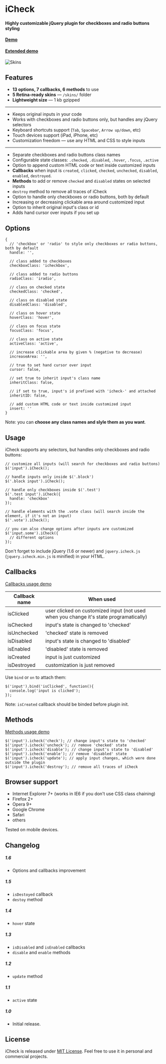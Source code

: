 # iCheck

#### Highly customizable jQuery plugin for checkboxes and radio buttons styling
#### [Demo](http://damirfoy.com/projects/icheck/)
#### [Extended demo](http://damirfoy.com/projects/icheck/#extended)

![Skins](http://damirfoy.com/projects/icheck/example.png)

## Features
* **13 options, 7 callbacks, 6 methods** to use
* **5 Retina-ready skins** — `/skins/` folder
* **Lightweight size** — 1 kb gzipped

---

* Keeps original inputs in your code
* Works with checkboxes and radio buttons only, but handles any jQuery selectors
* Keyboard shortcuts support (`Tab`, `Spacebar`, `Arrow up/down`, etc)
* Touch devices support (iPad, iPhone, etc)
* Customization freedom &mdash; use any HTML and CSS to style inputs

---

* Separate checkboxes and radio buttons class names
* Configurable state classes: `.checked`, `.disabled`, `.hover`, `.focus`, `.active`
* Option to append custom HTML code or text inside customized inputs
* **Callbacks** when input is `created`, `clicked`, `checked`, `unchecked`, `disabled`, `enabled`, `destroyed`.
* **Methods** to add or remove `checked` and `disabled` states on selected inputs
* `destroy` method to remove all traces of iCheck
* Option to handle only checkboxes or radio buttons, both by default
* Increasing or decreasing clickable area around customized input
* Option to inherit original input's class or id
* Adds hand cursor over inputs if you set up

## Options
    {
      // 'checkbox' or 'radio' to style only checkboxes or radio buttons, both by default
      handle: '',

      // class added to checkboxes
      checkboxClass: 'icheckbox',

      // class added to radio buttons
      radioClass: 'iradio',

      // class on checked state
      checkedClass: 'checked',

      // class on disabled state
      disabledClass: 'disabled',

      // class on hover state
      hoverClass: 'hover',

      // class on focus state
      focusClass: 'focus',

      // class on active state
      activeClass: 'active',

      // increase clickable area by given % (negative to decrease)
      increaseArea: '',

      // true to set hand cursor over input
      cursor: false,

      // set true to inherit input's class name
      inheritClass: false,

      // if set to true, input's id prefixed with 'icheck-' and attached
      inheritID: false,

      // add custom HTML code or text inside customized input
      insert: ''
    }

Note: you can **choose any class names and slyle them as you want**.

## Usage
iCheck supports any selectors, but handles only checkboxes and radio buttons:

    // customize all inputs (will search for checkboxes and radio buttons)
    $('input').iCheck();

    // handle inputs only inside $('.block')
    $('.block input').iCheck();

    // handle only checkboxes inside $('.test')
    $('.test input').iCheck({
      handle: 'checkbox'
    });

    // handle elements with the .vote class (will search inside the element, if it's not an input)
    $('.vote').iCheck();

    // you can also change options after inputs are customized
    $('input.some').iCheck({
      // different options
    });

Don't forget to include jQuery (1.6 or newer) and `jquery.icheck.js` (`jquery.icheck.min.js` is minified) in your HTML.

## Callbacks
[Callbacks usage demo](http://damirfoy.com/projects/icheck/#extended)

<table>
  <thead>
    <tr>
      <th>Callback name</th>
      <th>When used</th>
    </tr>
  </thead>
  <tbody>
    <tr>
      <td>isClicked</td>
      <td>user clicked on customized input (not used when you change it's state programatically)</td>
    </tr>
    <tr>
      <td>isChecked</td>
      <td>input's state is changed to 'checked'</td>
    </tr>
    <tr>
      <td>isUnchecked</td>
      <td>'checked' state is removed</td>
    </tr>
    <tr>
      <td>isDisabled</td>
      <td>input's state is changed to 'disabled'</td>
    </tr>
    <tr>
      <td>isEnabled</td>
      <td>'disabled' state is removed</td>
    </tr>
    <tr>
      <td>isCreated</td>
      <td>input is just customized</td>
    </tr>
    <tr>
      <td>isDestroyed</td>
      <td>customization is just removed</td>
    </tr>
  </tbody>
</table>

Use `bind` or `on` to attach them:

    $('input').bind('isClicked', function(){
      console.log('input is clicked');
    });

Note: `isCreated` callback should be binded before plugin init.

## Methods
[Methods usage demo](http://damirfoy.com/projects/icheck/#extended)

    $('input').icheck('check'); // change input's state to 'checked'
    $('input').icheck('uncheck'); // remove 'checked' state
    $('input').icheck('disable'); // change input's state to 'disabled'
    $('input').icheck('enable'); // remove 'disabled' state
    $('input').icheck('update'); // apply input changes, which were done outside the plugin
    $('input').icheck('destroy'); // remove all traces of iCheck

## Browser support
* Internet Explorer 7+ (works in IE6 if you don't use CSS class chaining)
* Firefox 2+
* Opera 9+
* Google Chrome
* Safari
* others

Tested on mobile devices.

## Changelog
##### 1.6
* Options and callbacks improvement

##### 1.5
* `isDestoyed` callback
* `destoy` method

##### 1.4
* `hover` state

##### 1.3
* `isDisabled` and `isEnabled` callbacks
* `disable` and `enable` methods

##### 1.2
* `update` method

##### 1.1
* `active` state

##### 1.0
* Initial release.

## License
iCheck is released under [MIT License](http://en.wikipedia.org/wiki/MIT_License). Feel free to use it in personal and commercial projects.
